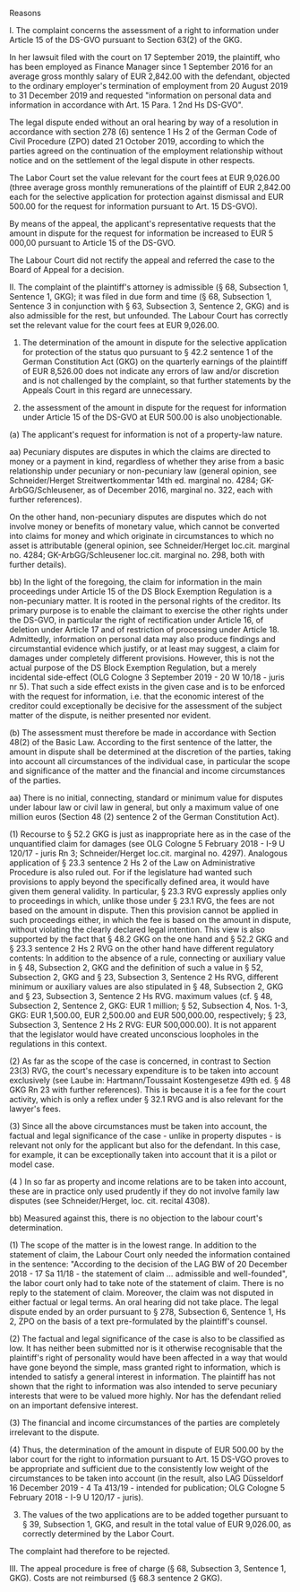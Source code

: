 Reasons
 	
I.
The complaint concerns the assessment of a right to information under Article 15 of the DS-GVO pursuant to Section 63(2) of the GKG.

In her lawsuit filed with the court on 17 September 2019, the plaintiff, who has been employed as Finance Manager since 1 September 2016 for an average gross monthly salary of EUR 2,842.00 with the defendant, objected to the ordinary employer's termination of employment from 20 August 2019 to 31 December 2019 and requested "information on personal data and information in accordance with Art. 15 Para. 1 2nd Hs DS-GVO".

The legal dispute ended without an oral hearing by way of a resolution in accordance with section 278 (6) sentence 1 Hs 2 of the German Code of Civil Procedure (ZPO) dated 21 October 2019, according to which the parties agreed on the continuation of the employment relationship without notice and on the settlement of the legal dispute in other respects.

The Labor Court set the value relevant for the court fees at EUR 9,026.00 (three average gross monthly remunerations of the plaintiff of EUR 2,842.00 each for the selective application for protection against dismissal and EUR 500.00 for the request for information pursuant to Art. 15 DS-GVO).

By means of the appeal, the applicant's representative requests that the amount in dispute for the request for information be increased to EUR 5 000,00 pursuant to Article 15 of the DS-GVO.

The Labour Court did not rectify the appeal and referred the case to the Board of Appeal for a decision.

II.
The complaint of the plaintiff's attorney is admissible (§ 68, Subsection 1, Sentence 1, GKG); it was filed in due form and time (§ 68, Subsection 1, Sentence 3 in conjunction with § 63, Subsection 3, Sentence 2, GKG) and is also admissible for the rest, but unfounded. The Labour Court has correctly set the relevant value for the court fees at EUR 9,026.00.

1) The determination of the amount in dispute for the selective application for protection of the status quo pursuant to § 42.2 sentence 1 of the German Constitution Act (GKG) on the quarterly earnings of the plaintiff of EUR 8,526.00 does not indicate any errors of law and/or discretion and is not challenged by the complaint, so that further statements by the Appeals Court in this regard are unnecessary.
 
2. the assessment of the amount in dispute for the request for information under Article 15 of the DS-GVO at EUR 500.00 is also unobjectionable.
 
(a) The applicant's request for information is not of a property-law nature.
 
aa) Pecuniary disputes are disputes in which the claims are directed to money or a payment in kind, regardless of whether they arise from a basic relationship under pecuniary or non-pecuniary law (general opinion, see Schneider/Herget Streitwertkommentar 14th ed. marginal no. 4284; GK-ArbGG/Schleusener, as of December 2016, marginal no. 322, each with further references).
 
On the other hand, non-pecuniary disputes are disputes which do not involve money or benefits of monetary value, which cannot be converted into claims for money and which originate in circumstances to which no asset is attributable (general opinion, see Schneider/Herget loc.cit. marginal no. 4284; GK-ArbGG/Schleusener loc.cit. marginal no. 298, both with further details).
 
bb) In the light of the foregoing, the claim for information in the main proceedings under Article 15 of the DS Block Exemption Regulation is a non-pecuniary matter. It is rooted in the personal rights of the creditor. Its primary purpose is to enable the claimant to exercise the other rights under the DS-GVO, in particular the right of rectification under Article 16, of deletion under Article 17 and of restriction of processing under Article 18. Admittedly, information on personal data may also produce findings and circumstantial evidence which justify, or at least may suggest, a claim for damages under completely different provisions. However, this is not the actual purpose of the DS Block Exemption Regulation, but a merely incidental side-effect (OLG Cologne 3 September 2019 - 20 W 10/18 - juris nr 5). That such a side effect exists in the given case and is to be enforced with the request for information, i.e. that the economic interest of the creditor could exceptionally be decisive for the assessment of the subject matter of the dispute, is neither presented nor evident.
 
(b) The assessment must therefore be made in accordance with Section 48(2) of the Basic Law. According to the first sentence of the latter, the amount in dispute shall be determined at the discretion of the parties, taking into account all circumstances of the individual case, in particular the scope and significance of the matter and the financial and income circumstances of the parties.

aa) There is no initial, connecting, standard or minimum value for disputes under labour law or civil law in general, but only a maximum value of one million euros (Section 48 (2) sentence 2 of the German Constitution Act).

(1) Recourse to § 52.2 GKG is just as inappropriate here as in the case of the unquantified claim for damages (see OLG Cologne 5 February 2018 - I-9 U 120/17 - juris Rn 3; Schneider/Herget loc.cit. marginal no. 4297). Analogous application of § 23.3 sentence 2 Hs 2 of the Law on Administrative Procedure is also ruled out. For if the legislature had wanted such provisions to apply beyond the specifically defined area, it would have given them general validity. In particular, § 23.3 RVG expressly applies only to proceedings in which, unlike those under § 23.1 RVG, the fees are not based on the amount in dispute. Then this provision cannot be applied in such proceedings either, in which the fee is based on the amount in dispute, without violating the clearly declared legal intention. This view is also supported by the fact that § 48.2 GKG on the one hand and § 52.2 GKG and § 23.3 sentence 2 Hs 2 RVG on the other hand have different regulatory contents: In addition to the absence of a rule, connecting or auxiliary value in § 48, Subsection 2, GKG and the definition of such a value in § 52, Subsection 2, GKG and § 23, Subsection 3, Sentence 2 Hs RVG, different minimum or auxiliary values are also stipulated in § 48, Subsection 2, GKG and § 23, Subsection 3, Sentence 2 Hs RVG. maximum values (cf. § 48, Subsection 2, Sentence 2, GKG: EUR 1 million; § 52, Subsection 4, Nos. 1-3, GKG: EUR 1,500.00, EUR 2,500.00 and EUR 500,000.00, respectively; § 23, Subsection 3, Sentence 2 Hs 2 RVG: EUR 500,000.00). It is not apparent that the legislator would have created unconscious loopholes in the regulations in this context.

(2) As far as the scope of the case is concerned, in contrast to Section 23(3) RVG, the court's necessary expenditure is to be taken into account exclusively (see Laube in: Hartmann/Toussaint Kostengesetze 49th ed. § 48 GKG Rn 23 with further references). This is because it is a fee for the court activity, which is only a reflex under § 32.1 RVG and is also relevant for the lawyer's fees.

(3) Since all the above circumstances must be taken into account, the factual and legal significance of the case - unlike in property disputes - is relevant not only for the applicant but also for the defendant. In this case, for example, it can be exceptionally taken into account that it is a pilot or model case.

(4 ) In so far as property and income relations are to be taken into account, these are in practice only used prudently if they do not involve family law disputes (see Schneider/Herget, loc. cit. recital 4308).

bb) Measured against this, there is no objection to the labour court's determination.

(1) The scope of the matter is in the lowest range. In addition to the statement of claim, the Labour Court only needed the information contained in the sentence: "According to the decision of the LAG BW of 20 December 2018 - 17 Sa 11/18 - the statement of claim ... admissible and well-founded", the labor court only had to take note of the statement of claim. There is no reply to the statement of claim. Moreover, the claim was not disputed in either factual or legal terms. An oral hearing did not take place. The legal dispute ended by an order pursuant to § 278, Subsection 6, Sentence 1, Hs 2, ZPO on the basis of a text pre-formulated by the plaintiff's counsel.

(2) The factual and legal significance of the case is also to be classified as low. It has neither been submitted nor is it otherwise recognisable that the plaintiff's right of personality would have been affected in a way that would have gone beyond the simple, mass granted right to information, which is intended to satisfy a general interest in information. The plaintiff has not shown that the right to information was also intended to serve pecuniary interests that were to be valued more highly. Nor has the defendant relied on an important defensive interest.

(3) The financial and income circumstances of the parties are completely irrelevant to the dispute.

(4) Thus, the determination of the amount in dispute of EUR 500.00 by the labor court for the right to information pursuant to Art. 15 DS-VGO proves to be appropriate and sufficient due to the consistently low weight of the circumstances to be taken into account (in the result, also LAG Düsseldorf 16 December 2019 - 4 Ta 413/19 - intended for publication; OLG Cologne 5 February 2018 - I-9 U 120/17 - juris).

3) The values of the two applications are to be added together pursuant to § 39, Subsection 1, GKG, and result in the total value of EUR 9,026.00, as correctly determined by the Labor Court.

The complaint had therefore to be rejected.

III.
The appeal procedure is free of charge (§ 68, Subsection 3, Sentence 1, GKG). Costs are not reimbursed (§ 68.3 sentence 2 GKG).
